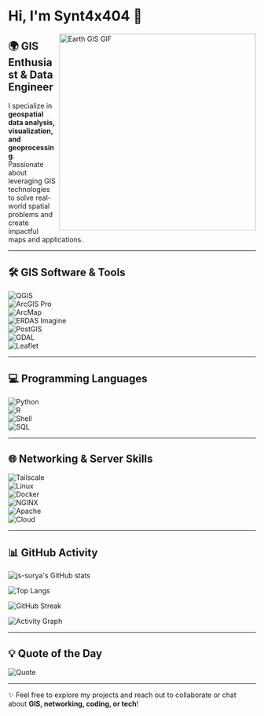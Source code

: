 # Hi, I'm Synt4x404 👋  

<img src="https://media.giphy.com/media/26ufdipQqU2lhNA4g/giphy.gif" width="400" align="right" alt="Earth GIS GIF">  

## 🌍 GIS Enthusiast & Data Engineer  

I specialize in **geospatial data analysis, visualization, and geoprocessing**.  
Passionate about leveraging GIS technologies to solve real-world spatial problems and create impactful maps and applications.  

---

## 🛠️ GIS Software & Tools  

![QGIS](https://img.shields.io/badge/QGIS-3.x-blue?logo=qgis&logoColor=white)  
![ArcGIS Pro](https://img.shields.io/badge/ArcGIS%20Pro-advanced-blue?logo=esri&logoColor=white)  
![ArcMap](https://img.shields.io/badge/ArcMap-classic-green?logo=esri&logoColor=white)  
![ERDAS Imagine](https://img.shields.io/badge/ERDAS%20Imagine-remote%20sensing-red?logo=hexagon&logoColor=white)  
![PostGIS](https://img.shields.io/badge/PostGIS-3.x-green?logo=postgresql&logoColor=white)  
![GDAL](https://img.shields.io/badge/GDAL-grey?logo=none)  
![Leaflet](https://img.shields.io/badge/Leaflet-0.7.7-brightgreen?logo=leaflet&logoColor=white)  

---

## 💻 Programming Languages  

![Python](https://img.shields.io/badge/Python-3.x-yellow?logo=python&logoColor=blue)  
![R](https://img.shields.io/badge/R-4.x-blue?logo=r&logoColor=white)  
![Shell](https://img.shields.io/badge/Shell_Scripting-black?logo=gnu-bash&logoColor=white)  
![SQL](https://img.shields.io/badge/SQL-database-orange?logo=postgresql&logoColor=white)  

---

## 🌐 Networking & Server Skills  

![Tailscale](https://img.shields.io/badge/Tailscale-secure-blue?logo=tailscale&logoColor=white)  
![Linux](https://img.shields.io/badge/Linux-server-important?logo=linux&logoColor=white)  
![Docker](https://img.shields.io/badge/Docker-containers-blue?logo=docker&logoColor=white)  
![NGINX](https://img.shields.io/badge/Nginx-server-green?logo=nginx&logoColor=white)  
![Apache](https://img.shields.io/badge/Apache-server-red?logo=apache&logoColor=white)  
![Cloud](https://img.shields.io/badge/AWS/GCP-cloud-orange?logo=amazonaws&logoColor=white)  

---

## 📊 GitHub Activity  

![js-surya's GitHub stats](https://github-readme-stats.vercel.app/api?username=js-surya&show_icons=true&theme=tokyonight)  

![Top Langs](https://github-readme-stats.vercel.app/api/top-langs/?username=js-surya&layout=compact&theme=tokyonight)  

![GitHub Streak](https://streak-stats.demolab.com?user=js-surya&theme=tokyonight&hide_border=true)  

![Activity Graph](https://github-readme-activity-graph.vercel.app/graph?username=js-surya&theme=react-dark)  

---

## 💡 Quote of the Day  

![Quote](https://quotes-github-readme.vercel.app/api?type=horizontal&theme=dark)  

---

✨ Feel free to explore my projects and reach out to collaborate or chat about **GIS, networking, coding, or tech**!
